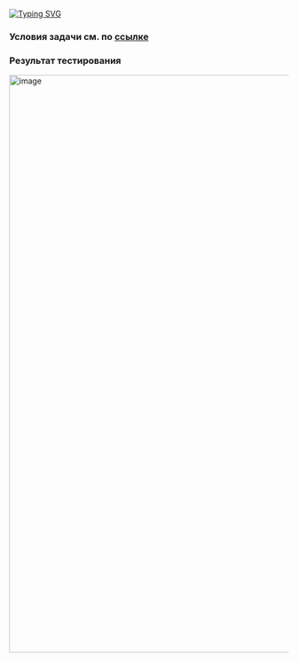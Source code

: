 [![Typing SVG](https://readme-typing-svg.herokuapp.com?color=%2336BCF7&lines=Интересное+путешествие)](https://git.io/typing-svg)
### Условия задачи см. по [ссылке](https://habr.com/ru/companies/yandex/articles/340784/#:~:text=%D0%98%D0%BD%D1%82%D0%B5%D1%80%D0%B5%D1%81%D0%BD%D0%BE%D0%B5%20%D0%BF%D1%83%D1%82%D0%B5%D1%88%D0%B5%D1%81%D1%82%D0%B2%D0%B8%D0%B5)

### Результат тестирования
<img width="1040" alt="image" src="https://user-images.githubusercontent.com/91426723/234680888-82053f70-250b-4d5c-a931-04dd59391d84.png">
